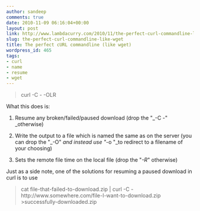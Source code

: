 ```yaml
---
author: sandeep
comments: true
date: 2010-11-09 06:16:04+00:00
layout: post
link: http://www.lambdacurry.com/2010/11/the-perfect-curl-commandline-like-wget/
slug: the-perfect-curl-commandline-like-wget
title: The perfect cURL commandline (like wget)
wordpress_id: 465
tags:
- curl
- name
- resume
- wget
---
```


<blockquote>﻿﻿curl -C - -OLR <URL></blockquote>


What this does is:



	
  1. Resume any broken/failed/paused download (drop the "_-C -" _otherwise)

	
  2. Write the output to a file which is named the same as on the server (you can drop the "_-O" _and instead use "_-o <filename>"_to redirect to a filename of your choosing)

	
  3. Sets the remote file time on the local file (drop the "_-R_" otherwise)




Just as a side note, one of the solutions for resuming a paused download in curl is to use


<blockquote>cat file-that-failed-to-download.zip | curl -C - http://www.somewhere.com/file-I-want-to-download.zip >successfully-downloaded.zip</blockquote>
